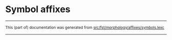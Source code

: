 
# Symbol affixes

* * *

<small>This (part of) documentation was generated from [src/fst/morphology/affixes/symbols.lexc](https://github.com/giellalt/lang-inp/blob/main/src/fst/morphology/affixes/symbols.lexc)</small>

---

